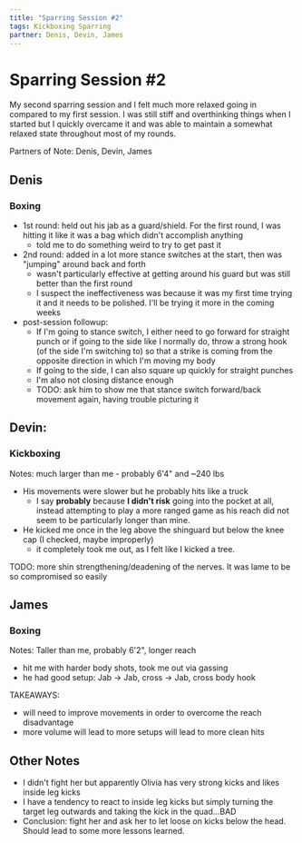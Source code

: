 ```yaml
---
title: "Sparring Session #2"
tags: Kickboxing Sparring
partner: Denis, Devin, James
---
```

# Sparring Session #2

My second sparring session and I felt much more relaxed going in compared to my first session.
I was still stiff and overthinking things when I started but I quickly overcame it and was able to maintain a somewhat relaxed state throughout most of my rounds.

Partners of Note: Denis, Devin, James

## Denis
### Boxing

* 1st round: held out his jab as a guard/shield. For the first round, I was hitting it like it was a bag which didn't accomplish anything
  * told me to do something weird to try to get past it
* 2nd round: added in a lot more stance switches at the start, then was "jumping" around back and forth
  * wasn't particularly effective at getting around his guard but was still better than the first round
  * I suspect the ineffectiveness was because it was my first time trying it and it needs to be polished. I'll be trying it more in the coming weeks
* post-session followup: 
  * If I'm going to stance switch, I either need to go forward for straight punch or if going to the side like I normally do, throw a strong hook (of the side I'm switching to) so that a strike is coming from the opposite direction in which I'm moving my body
  * If going to the side, I can also square up quickly for straight punches
  * I'm also not closing distance enough
  * TODO: ask him to show me that stance switch forward/back movement again, having trouble picturing it

## Devin:
### Kickboxing
Notes: much larger than me - probably 6'4" and ~240 lbs
* His movements were slower but he probably hits like a truck
  * I say **probably** because **I didn't risk** going into the pocket at all, instead attempting to play a more ranged game as his reach did not seem to be particularly longer than mine.
* He kicked me once in the leg above the shinguard but below the knee cap (I checked, maybe improperly)
  * it completely took me out, as I felt like I kicked a tree.

TODO: more shin strengthening/deadening of the nerves. 
It was lame to be so compromised so easily

## James
### Boxing
Notes: Taller than me, probably 6'2", longer reach
* hit me with harder body shots, took me out via gassing
* he had good setup: Jab -> Jab, cross -> Jab, cross body hook

TAKEAWAYS: 
* will need to improve movements in order to overcome the reach disadvantage
* more volume will lead to more setups will lead to more clean hits


## Other Notes
* I didn't fight her but apparently Olivia has very strong kicks and likes inside leg kicks
* I have a tendency to react to inside leg kicks but simply turning the target leg outwards and taking the kick in the quad...BAD
* Conclusion: fight her and ask her to let loose on kicks below the head. Should lead to some more lessons learned.
